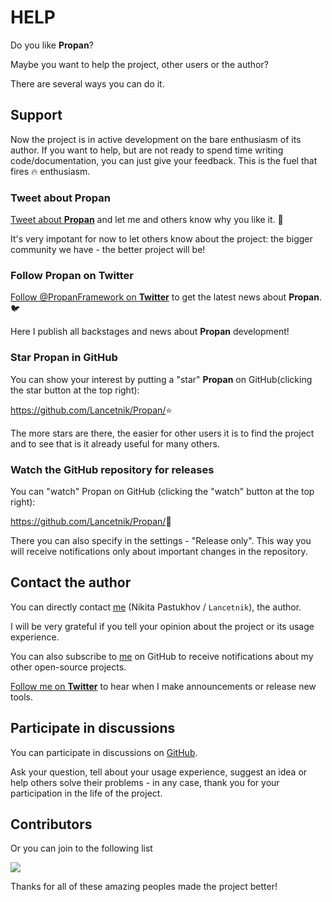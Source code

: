 # HELP

Do you like **Propan**?

Maybe you want to help the project, other users or the author?

There are several ways you can do it.

## Support

Now the project is in active development on the bare enthusiasm of its author. If you want to help, but are not ready to spend time writing code/documentation, you can just give your feedback. This is the fuel that fires :fire: enthusiasm.

### Tweet about **Propan**

<a href="https://twitter.com/compose/tweet?text=I'm like @PropanFramework because... https://github.com/Lancetnik/Propan" class="external-link" target="_blank">Tweet about **Propan**</a> and let me and others know why you like it. 🎉

It's very impotant for now to let others know about the project: the bigger community we have - the better project will be!

### Follow **Propan** on Twitter

<a href="https://twitter.com/PropanFramework" class="external-link" target="_blank">Follow @PropanFramework on **Twitter**</a> to get the latest news about **Propan**. 🐦

Here I publish all backstages and news about **Propan** development!

### Star **Propan** in GitHub

You can show your interest by putting a "star" **Propan** on GitHub(clicking the star button at the top right):

<a href="https://github.com/Lancetnik/Propan/" class="external-link" target="_blank">https://github.com/Lancetnik/Propan/</a>:star:

The more stars are there, the easier for other users it is to find the project and to see that is it already useful for many others.

### Watch the GitHub repository for releases

You can "watch" Propan on GitHub  (clicking the "watch" button at the top right):

<a href="https://github.com/Lancetnik/Propan/" class="external-link" target="_blank">https://github.com/Lancetnik/Propan/</a>:eyes:

There you can also specify in the settings - "Release only". This way you will receive notifications only about important changes in the repository.

## Contact the author

You can directly contact <a href="mailto:diementros@yandex.ru " class="external-link" target="_blank">me</a> (Nikita Pastukhov / `Lancetnik`), the author.

I will be very grateful if you tell your opinion about the project or its usage experience.

You can also subscribe to <a href="https://github.com/Lancetnik/" target="_blank">me</a> on GitHub to receive notifications about my other open-source projects.

<a href="https://twitter.com/diementros" class="external-link" target="_blank">Follow me on **Twitter**</a> to hear when I make announcements or release new tools.

## Participate in discussions

You can participate in discussions on <a href="https://github.com/Lancetnik/Propan/discussions " class="external-link" target="_blank">GitHub</a>.

Ask your question, tell about your usage experience, suggest an idea or help others solve their problems - in any case, thank you for your participation in the life of the project.

## Contributors

Or you can join to the following list

<a href="https://github.com/Lancetnik/Propan/graphs/contributors">
  <img src="https://contrib.rocks/image?repo=Lancetnik/Propan" />
</a>

Thanks for all of these amazing peoples made the project better!
